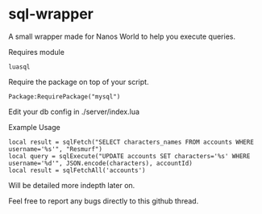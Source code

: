 # sql-wrapper
A small wrapper made for Nanos World to help you execute queries.

Requires module 

`luasql`

Require the package on top of your script.

`Package:RequirePackage("mysql")`

Edit your db config in ./server/index.lua

Example Usage
```
local result = sqlFetch("SELECT characters_names FROM accounts WHERE username='%s'", "Resmurf")
local query = sqlExecute("UPDATE accounts SET characters='%s' WHERE username='%d'", JSON.encode(characters), accountId)
local result = sqlFetchAll('accounts')
```

Will be detailed more indepth later on.

Feel free to report any bugs directly to this github thread.
